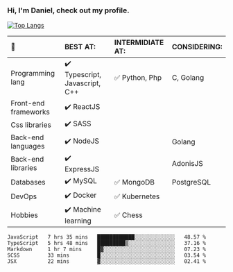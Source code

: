 ### Hi, I'm Daniel, check out my profile.
[![Top Langs](https://github-readme-stats.vercel.app/api/top-langs/?username=DanielRomeo&layout=compact)](https://github.com/anuraghazra/github-readme-stats)


:large_blue_circle: | BEST AT: | INTERMIDIATE AT: | CONSIDERING:
:------------ | :-------------| :-------------| :-------------
Programming lang | :heavy_check_mark: Typescript, Javascript, C++ | :white_check_mark: Python, Php | C, Golang
Front-end frameworks| :heavy_check_mark: ReactJS |  |
Css libraries | :heavy_check_mark:  SASS | |
Back-end languages| :heavy_check_mark: NodeJS | | Golang
Back-end libraries |:heavy_check_mark: ExpressJS| | AdonisJS
Databases | :heavy_check_mark: MySQL |  :white_check_mark: MongoDB | PostgreSQL
DevOps | :heavy_check_mark: Docker | :white_check_mark: Kubernetes
Hobbies | :heavy_check_mark: Machine learning | :white_check_mark: Chess

<!--START_SECTION:waka-->
```text
JavaScript   7 hrs 35 mins   ████████████░░░░░░░░░░░░░   48.57 % 
TypeScript   5 hrs 48 mins   █████████▒░░░░░░░░░░░░░░░   37.16 % 
Markdown     1 hr 7 mins     █▓░░░░░░░░░░░░░░░░░░░░░░░   07.23 % 
SCSS         33 mins         █░░░░░░░░░░░░░░░░░░░░░░░░   03.54 % 
JSX          22 mins         ▓░░░░░░░░░░░░░░░░░░░░░░░░   02.41 % 
```
<!--END_SECTION:waka-->
